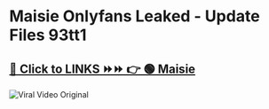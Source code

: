 
 # Maisie Onlyfans Leaked - Update Files 93tt1

## <h2><a href="https://clipsfans.com/Maisie&ref=git">🔗 Click to LINKS ⏩⏩ 👉 🟢 Maisie </a></h2>

<a href="https://clipsfans.com/Maisie&ref=git" rel="nofollow" data-target="animated-image.originalLink"><img src="https://i.ibb.co.com/xMMVF88/686577567.gif" alt="Viral Video Original" style="max-width: 100%; display: inline-block;" data-target="animated-image.originalImage"></a>

